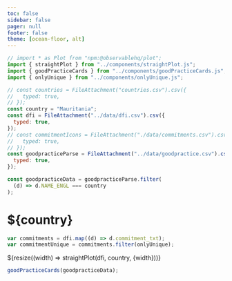 ```yaml
---
toc: false
sidebar: false
pager: null
footer: false
theme: [ocean-floor, alt]
---
```


<head>
<link rel="stylesheet" href="../style.css">
<title>Mauritania</title>
</head>

<!-- back to root button -->

<a href="../" class="back-to-root">
  <span class="arrow"></span>
</a>
<!-- <span class="muted">go back</span> -->

<!-- import components -->

```js
// import * as Plot from "npm:@observablehq/plot";
import { straightPlot } from "../components/straightPlot.js";
import { goodPracticeCards } from "../components/goodPracticeCards.js";
import { onlyUnique } from "../components/onlyUnique.js";
```

<!-- load countries -->

```js
// const countries = FileAttachment("countries.csv").csv({
//   typed: true,
// });
const country = "Mauritania";
const dfi = FileAttachment("../data/dfi.csv").csv({
  typed: true,
});
// const commitmentIcons = FileAttachment("./data/commitments.csv").csv({
//   typed: true,
// });
const goodpracticeParse = FileAttachment("../data/goodpractice.csv").csv({
  typed: true,
});
```

```js
const goodpracticeData = goodpracticeParse.filter(
  (d) => d.NAME_ENGL === country
);
```

<div class="hero">
  <h1>${country}</h1>
</div>

```js
var commitments = dfi.map((d) => d.commitment_txt);
var commitmentUnique = commitments.filter(onlyUnique);
```

<!-- # Scores -->

  <div class="grid grid-cols-1">
  <div class="card">
      ${resize((width) => straightPlot(dfi, country, {width}))}
    </div>
  </div>

  <div id="goodpractice-section">
  </div>

```js
goodPracticeCards(goodpracticeData);
```
